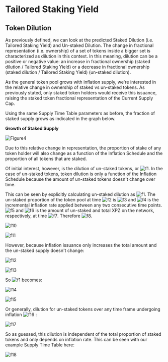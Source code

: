 # Tailored Staking Yield

## Token Dilution

As previously defined, we can look at the predicted Staked Dilution (i.e. Tailored Staking Yield) and Un-staked Dilution. The change in fractional representation (i.e. ownership) of a set of tokens inside a bigger set is characterized as dilution in this context. In this meaning, dilution can be a positive or negative value: an increase in fractional ownership (staked dilution / Tailored Staking Yield) or a decrease in fractional ownership (staked dilution / Tailored Staking Yield) (un-staked dilution).

As the general token pool grows with inflation supply, we're interested in the relative change in ownership of staked vs un-staked tokens. As previously stated, only staked token holders would receive this issuance, raising the staked token fractional representation of the Current Supply Cap.

Using the same Supply Time Table parameters as before, the fraction of staked supply grows as indicated in the graph below.

**Growth of Staked Supply**

![Figure4](https://i.imgur.com/zjs5YmQ.png)

Due to this relative change in representation, the proportion of stake of any token holder will also change as a function of the Inflation Schedule and the proportion of all tokens that are staked.

Of initial interest, however, is the dilution of un-staked tokens, or ![f1]. In the case of un-staked tokens, token dilution is only a function of the Inflation Schedule because the amount of un-staked tokens doesn't change over time.

This can be seen by explicitly calculating un-staked dilution as ![f1]. The un-staked proportion of the token pool at time ![f2] is ![f3] and ![f4] is the incremental inflation rate applied between any two consecutive time points.  ![f5] and ![f6] is the amount of un-staked and total XPZ on the network, respectively, at time ![f7]. Therefore ![f8]. 


![f10]

![f11]

However, because inflation issuance only increases the total amount and the un-staked supply doesn't change:


![f12]

![f13]

So  ![f1] becomes:


![f14]

![f15]

Or generally, dilution for un-staked tokens over any time frame undergoing inflation ![f16] :

![f17]

So as guessed, this dilution is independent of the total proportion of staked tokens and only depends on inflation rate. This can be seen with our example Supply Time Table here:

![f18]

 
[f1]: http://chart.apis.google.com/chart?cht=tx&chl=D_{us}
[f2]: http://chart.apis.google.com/chart?cht=tx&chl=t
[f3]: http://chart.apis.google.com/chart?cht=tx&chl=P_{us}(t_{N})
[f4]: http://chart.apis.google.com/chart?cht=tx&chl=I_{t}
[f5]: http://chart.apis.google.com/chart?cht=tx&chl=XPZ_{us}(t)
[f6]: http://chart.apis.google.com/chart?cht=tx&chl=XPZ_{totoal}(t)
[f7]: http://chart.apis.google.com/chart?cht=tx&chl=t
[f8]: http://chart.apis.google.com/chart?cht=tx&chl=P_{us}(t)=XPZ_{us}(t)/XPZ_{total}(t)
[f9]: https://chart.apis.google.com/chart?cht=tx&chl=F=G\frac{(m_1m_2)}{r^2}
[f10]: https://chart.apis.google.com/chart?cht=tx&chl=D_{us}=(\frac{P_{us}(t_1)-P_{us}(t_0)}{P_{us}(t_0)})
[f11]: https://chart.apis.google.com/chart?cht=tx&chl=D_{us}=\frac{\frac{XPZ_{us}(t_2)}{XPZ_{total}(t_2)}-\frac{XPZ_{us}(t_1)}{XPZ_{us}(t_1)}}{\frac{XPZ_{us}(t_1)}{XPZ_{total}(t_1)}}
[f12]: https://chart.apis.google.com/chart?cht=tx&chl=XPZ_{us}(t_2)=XPZ_{us}(t_{1})
[f13]: https://chart.apis.google.com/chart?cht=tx&chl=XPZ_{total}(t_2)=XPZ_{total}(t_{1})\times(1%2BI_{t_1})
[f14]: https://chart.apis.google.com/chart?cht=tx&chl=D_{us}=\frac{\frac{XPZ_{us}(t_1)}{XPZ_{total}(t_1)\times(1%2BI_{i})}-\frac{XPZ_{us}(t_1)}{XPZ_{us}(t_1)}}{\frac{XPZ_{us}(t_1)}{XPZ_{total}(t_1)}}
[f15]: https://chart.apis.google.com/chart?cht=tx&chl=_D_{us}=\frac{1}{1%2BI_{i}}%2D1
[f16]: https://chart.apis.google.com/chart?cht=tx&chl=I
[f17]: https://chart.apis.google.com/chart?cht=tx&chl=D_{us}=%2D\frac{I}{I%2B1}

[f18]: https://i.imgur.com/BjriGrD.png